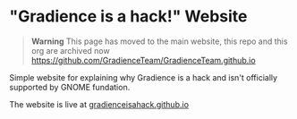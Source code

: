 # "Gradience is a hack!" Website

> **Warning**
> This page has moved to the main website, this repo and this org are archived now
> https://github.com/GradienceTeam/GradienceTeam.github.io

Simple website for explaining why Gradience is a hack and isn't officially supported by GNOME fundation.

The website is live at [gradienceisahack.github.io](https://gradienceisahack.github.io)
